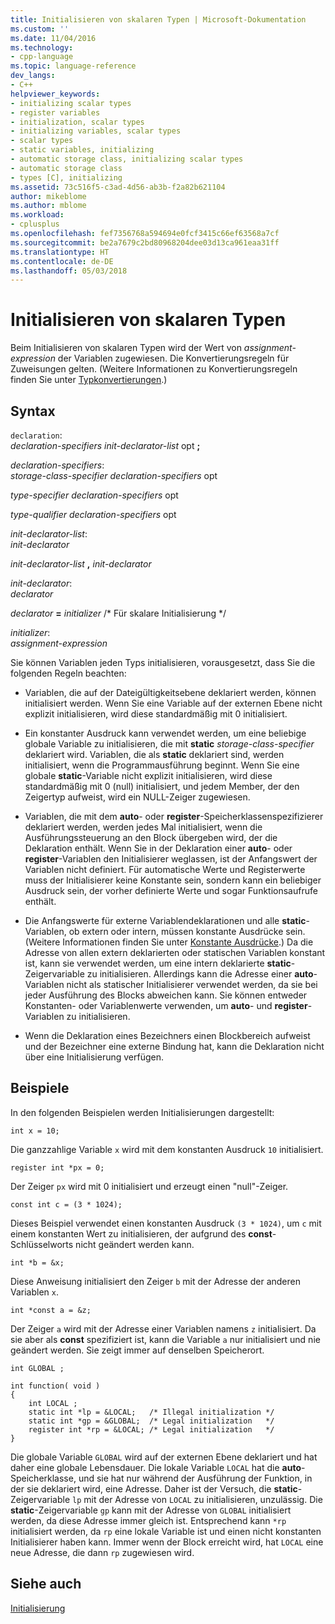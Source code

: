 ```yaml
---
title: Initialisieren von skalaren Typen | Microsoft-Dokumentation
ms.custom: ''
ms.date: 11/04/2016
ms.technology:
- cpp-language
ms.topic: language-reference
dev_langs:
- C++
helpviewer_keywords:
- initializing scalar types
- register variables
- initialization, scalar types
- initializing variables, scalar types
- scalar types
- static variables, initializing
- automatic storage class, initializing scalar types
- automatic storage class
- types [C], initializing
ms.assetid: 73c516f5-c3ad-4d56-ab3b-f2a82b621104
author: mikeblome
ms.author: mblome
ms.workload:
- cplusplus
ms.openlocfilehash: fef7356768a594694e0fcf3415c66ef63568a7cf
ms.sourcegitcommit: be2a7679c2bd80968204dee03d13ca961eaa31ff
ms.translationtype: HT
ms.contentlocale: de-DE
ms.lasthandoff: 05/03/2018
---
```

# <a name="initializing-scalar-types"></a>Initialisieren von skalaren Typen
Beim Initialisieren von skalaren Typen wird der Wert von *assignment-expression* der Variablen zugewiesen. Die Konvertierungsregeln für Zuweisungen gelten. (Weitere Informationen zu Konvertierungsregeln finden Sie unter [Typkonvertierungen](../c-language/type-conversions-c.md).)  
  
## <a name="syntax"></a>Syntax  
 `declaration`:  
 *declaration-specifiers init-declarator-list* opt **;**  
  
 *declaration-specifiers*:  
 *storage-class-specifier declaration-specifiers* opt  
  
 *type-specifier declaration-specifiers* opt  
  
 *type-qualifier declaration-specifiers* opt  
  
 *init-declarator-list*:  
 *init-declarator*  
  
 *init-declarator-list* **,** *init-declarator*  
  
 *init-declarator*:  
 *declarator*  
  
 *declarator*  **=**  *initializer* /* Für skalare Initialisierung \*/  
  
 *initializer*:  
 *assignment-expression*  
  
 Sie können Variablen jeden Typs initialisieren, vorausgesetzt, dass Sie die folgenden Regeln beachten:  
  
-   Variablen, die auf der Dateigültigkeitsebene deklariert werden, können initialisiert werden. Wenn Sie eine Variable auf der externen Ebene nicht explizit initialisieren, wird diese standardmäßig mit 0 initialisiert.  
  
-   Ein konstanter Ausdruck kann verwendet werden, um eine beliebige globale Variable zu initialisieren, die mit **static** *storage-class-specifier* deklariert wird. Variablen, die als **static** deklariert sind, werden initialisiert, wenn die Programmausführung beginnt. Wenn Sie eine globale **static**-Variable nicht explizit initialisieren, wird diese standardmäßig mit 0 (null) initialisiert, und jedem Member, der den Zeigertyp aufweist, wird ein NULL-Zeiger zugewiesen.  
  
-   Variablen, die mit dem **auto**- oder **register**-Speicherklassenspezifizierer deklariert werden, werden jedes Mal initialisiert, wenn die Ausführungssteuerung an den Block übergeben wird, der die Deklaration enthält. Wenn Sie in der Deklaration einer **auto**- oder **register**-Variablen den Initialisierer weglassen, ist der Anfangswert der Variablen nicht definiert. Für automatische Werte und Registerwerte muss der Initialisierer keine Konstante sein, sondern kann ein beliebiger Ausdruck sein, der vorher definierte Werte und sogar Funktionsaufrufe enthält.  
  
-   Die Anfangswerte für externe Variablendeklarationen und alle **static**-Variablen, ob extern oder intern, müssen konstante Ausdrücke sein. (Weitere Informationen finden Sie unter [Konstante Ausdrücke](../c-language/c-constant-expressions.md).) Da die Adresse von allen extern deklarierten oder statischen Variablen konstant ist, kann sie verwendet werden, um eine intern deklarierte **static**-Zeigervariable zu initialisieren. Allerdings kann die Adresse einer **auto**-Variablen nicht als statischer Initialisierer verwendet werden, da sie bei jeder Ausführung des Blocks abweichen kann. Sie können entweder Konstanten- oder Variablenwerte verwenden, um **auto**- und **register**-Variablen zu initialisieren.  
  
-   Wenn die Deklaration eines Bezeichners einen Blockbereich aufweist und der Bezeichner eine externe Bindung hat, kann die Deklaration nicht über eine Initialisierung verfügen.  
  
## <a name="examples"></a>Beispiele  
 In den folgenden Beispielen werden Initialisierungen dargestellt:  
  
```  
int x = 10;   
```  
  
 Die ganzzahlige Variable `x` wird mit dem konstanten Ausdruck `10` initialisiert.  
  
```  
register int *px = 0;  
```  
  
 Der Zeiger `px` wird mit 0 initialisiert und erzeugt einen "null"-Zeiger.  
  
```  
const int c = (3 * 1024);  
```  
  
 Dieses Beispiel verwendet einen konstanten Ausdruck `(3 * 1024)`, um `c` mit einem konstanten Wert zu initialisieren, der aufgrund des **const**-Schlüsselworts nicht geändert werden kann.  
  
```  
int *b = &x;  
```  
  
 Diese Anweisung initialisiert den Zeiger `b` mit der Adresse der anderen Variablen `x`.  
  
```  
int *const a = &z;  
```  
  
 Der Zeiger `a` wird mit der Adresse einer Variablen namens `z` initialisiert. Da sie aber als **const** spezifiziert ist, kann die Variable `a` nur initialisiert und nie geändert werden. Sie zeigt immer auf denselben Speicherort.  
  
```  
int GLOBAL ;  
  
int function( void )  
{  
    int LOCAL ;  
    static int *lp = &LOCAL;   /* Illegal initialization */  
    static int *gp = &GLOBAL;  /* Legal initialization   */  
    register int *rp = &LOCAL; /* Legal initialization   */  
}  
```  
  
 Die globale Variable `GLOBAL` wird auf der externen Ebene deklariert und hat daher eine globale Lebensdauer. Die lokale Variable `LOCAL` hat die **auto**-Speicherklasse, und sie hat nur während der Ausführung der Funktion, in der sie deklariert wird, eine Adresse. Daher ist der Versuch, die **static**-Zeigervariable `lp` mit der Adresse von `LOCAL` zu initialisieren, unzulässig. Die **static**-Zeigervariable `gp` kann mit der Adresse von `GLOBAL` initialisiert werden, da diese Adresse immer gleich ist. Entsprechend kann `*rp` initialisiert werden, da `rp` eine lokale Variable ist und einen nicht konstanten Initialisierer haben kann. Immer wenn der Block erreicht wird, hat `LOCAL` eine neue Adresse, die dann `rp` zugewiesen wird.  
  
## <a name="see-also"></a>Siehe auch  
 [Initialisierung](../c-language/initialization.md)